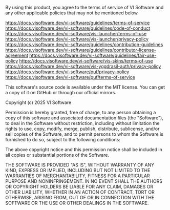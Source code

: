 By using this product, you agree to the terms of service of VI Software and any other applicable policies that may not be mentioned below.

https://docs.visoftware.dev/vi-software/guidelines/terms-of-service
https://docs.visoftware.dev/vi-software/guidelines/code-of-conduct
https://docs.visoftware.dev/vi-software/vis-launcher/terms-of-use
https://docs.visoftware.dev/vi-software/vis-launcher/privacy-policy
https://docs.visoftware.dev/vi-software/guidelines/contribution-guidelines
https://docs.visoftware.dev/vi-software/guidelines/contributor-license-agreement
https://docs.visoftware.dev/vi-software/guidelines/fair-use-policy
https://docs.visoftware.dev/vi-software/vis-skins/terms-of-use
https://docs.visoftware.dev/vi-software/vis-yggdrasil-auth/privacy-policy
https://docs.visoftware.dev/vi-software/puf/privacy-policy
https://docs.visoftware.dev/vi-software/puf/terms-of-service

 This software's source code is available under the MIT license. You can get a copy of it on GitHub or through our official mirrors. 

Copyright (c) 2025 VI Software

Permission is hereby granted, free of charge, to any person obtaining a copy
of this software and associated documentation files (the "Software"), to deal
in the Software without restriction, including without limitation the rights
to use, copy, modify, merge, publish, distribute, sublicense, and/or sell
copies of the Software, and to permit persons to whom the Software is
furnished to do so, subject to the following conditions:

The above copyright notice and this permission notice shall be included in all
copies or substantial portions of the Software.

THE SOFTWARE IS PROVIDED "AS IS", WITHOUT WARRANTY OF ANY KIND, EXPRESS OR
IMPLIED, INCLUDING BUT NOT LIMITED TO THE WARRANTIES OF MERCHANTABILITY,
FITNESS FOR A PARTICULAR PURPOSE AND NONINFRINGEMENT. IN NO EVENT SHALL THE
AUTHORS OR COPYRIGHT HOLDERS BE LIABLE FOR ANY CLAIM, DAMAGES OR OTHER
LIABILITY, WHETHER IN AN ACTION OF CONTRACT, TORT OR OTHERWISE, ARISING FROM,
OUT OF OR IN CONNECTION WITH THE SOFTWARE OR THE USE OR OTHER DEALINGS IN THE
SOFTWARE.